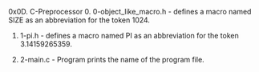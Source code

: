 0x0D. C-Preprocessor
0. 0-object_like_macro.h - defines a macro named SIZE as an abbreviation for the token 1024.

1. 1-pi.h - defines a macro named PI as an abbreviation for the token 3.14159265359.

2. 2-main.c - Program prints the name of the program file.